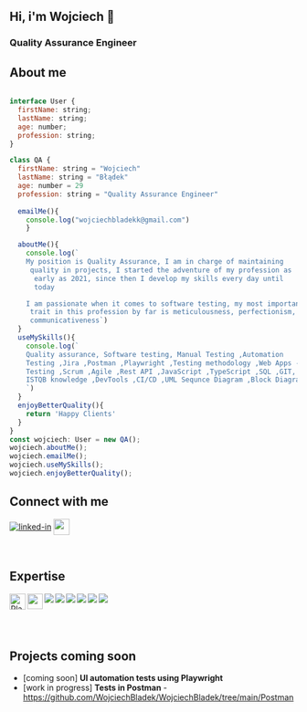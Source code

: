 ## **Hi, i'm Wojciech &#x1F44B;**
### Quality Assurance Engineer

## About me
```javascript

interface User {
  firstName: string;
  lastName: string;
  age: number;
  profession: string;
}

class QA {
  firstName: string = "Wojciech"
  lastName: string = "Błądek"
  age: number = 29
  profession: string = "Quality Assurance Engineer"
      
  emailMe(){
    console.log("wojciechbladekk@gmail.com")
    }

  aboutMe(){
    console.log(`
    My position is Quality Assurance, I am in charge of maintaining     
     quality in projects, I started the adventure of my profession as 
      early as 2021, since then I develop my skills every day until 
      today

    I am passionate when it comes to software testing, my most important 
     trait in this profession by far is meticulousness, perfectionism, 
     communicativeness`)
  }
  useMySkills(){
    console.log(`
    Quality assurance, Software testing, Manual Testing ,Automation 
    Testing ,Jira ,Postman ,Playwright ,Testing methodology ,Web Apps - 
    Testing ,Scrum ,Agile ,Rest API ,JavaScript ,TypeScript ,SQL ,GIT, 
    ISTQB knowledge ,DevTools ,CI/CD ,UML Sequnce Diagram ,Block Diagram
    `)
  }
  enjoyBetterQuality(){
    return 'Happy Clients'
  }
}
const wojciech: User = new QA();
wojciech.aboutMe();
wojciech.emailMe();
wojciech.useMySkills();
wojciech.enjoyBetterQuality();
```

## Connect with me 
[<img align="center" alt="linked-in" src="https://img.shields.io/badge/linkedin-%230077B5.svg?&style=for-the-badge&logo=linkedin&logoColor=white" />](https://www.linkedin.com/in/wojciech-b%C5%82%C4%85dek-060a30222/)
<a href="mailto:wojciechbladekk@gmail.com">
  <img src="https://img.shields.io/badge/-Gmail-D14836?logo=gmail&logoColor=white&labelColor=D14836&style=flat" align="center" height="28px"></a>  
  
<br />

## Expertise
<a href="https://github.com/microsoft/playwright">
  <img align="left" src="https://img.shields.io/badge/-Playwright-45ba4b?logo=playwright&logoColor=white&labelColor=45ba4b&style=flat" alt="Playwright" height="28px"></a>
<a href= "https://www.postman.com/"> 
  <img align="left" height="27px" 
src= "https://img.shields.io/badge/-Postman-FF6C37?logo=postman&logoColor=white&labelColor=FF6C37&style=flat"/></a>
<img align="left" src= "https://img.shields.io/badge/TypeScript-007ACC?style=for-the-badge&logo=typescript&logoColor=white"/>
<img align="left" src= "https://img.shields.io/badge/JavaScript-F7DF1E?style=for-the-badge&logo=javascript&logoColor=black"/>
<img align="left" src= "https://img.shields.io/badge/chai.js-323330?style=for-the-badge&logo=chai&logoColor=red"/>
<img align="left" src= "https://img.shields.io/badge/-Swagger-%23Clojure?style=for-the-badge&logo=swagger&logoColor=white"/>
<img align="left" src= "https://img.shields.io/badge/git-%23F05033.svg?style=for-the-badge&logo=git&logoColor=white"/>
<img align="left" src= "https://img.shields.io/badge/jira-%230A0FFF.svg?style=for-the-badge&logo=jira&logoColor=white"/>

<br />
<br />
<br />
<br />

## Projects coming soon
- [coming soon] **UI automation tests using Playwright**
- [work in progress] **Tests in Postman** - https://github.com/WojciechBladek/WojciechBladek/tree/main/Postman


<!--
**WojciechBladek/WojciechBladek** is a ✨ _special_ ✨ repository because its `README.md` (this file) appears on your GitHub profile.

Here are some ideas to get you started:

- 🔭 I’m currently working on ...
- 🌱 I’m currently learning ...
- 👯 I’m looking to collaborate on ...
- 🤔 I’m looking for help with ...
- 💬 Ask me about ...
- 📫 How to reach me: ...
- 😄 Pronouns: ...
- ⚡ Fun fact: ...
-->
